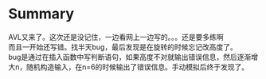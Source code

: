 # Summary
AVL又来了。这次还是没记住，一边看网上一边写的。。。还是要多练啊  
而且一开始还写错。找半天bug，最后发现是在旋转的时候忘记改高度了。  
bug是通过在插入函数中写判断语句，如果高度不对就输出错误信息，然后逐渐增大n，随机构造输入，在n=6的时候输出了错误信息。手动模拟后终于发现了。  

